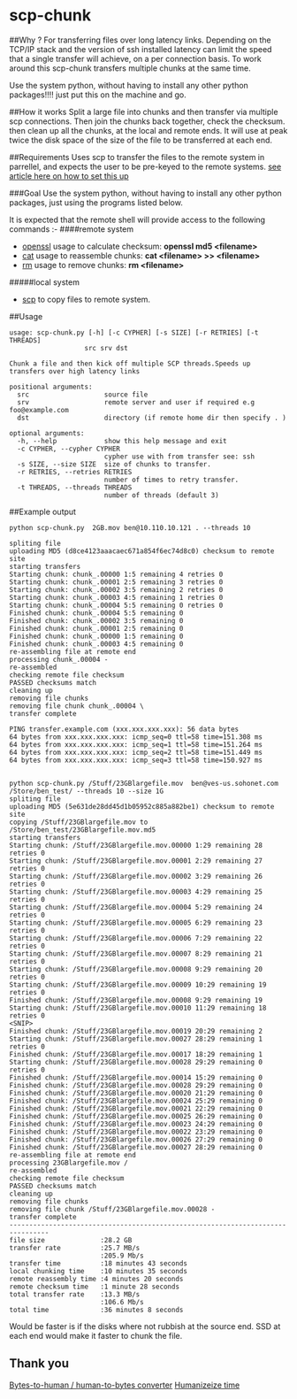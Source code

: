 scp-chunk
===================
##Why ?
For transferring files over long latency links. Depending on the TCP/IP stack and the version of ssh installed latency can limit the speed that a single transfer will achieve, on a per connection basis. To work around this scp-chunk transfers multiple chunks at the same time.

Use the system python, without having to install any other python packages!!!! just put this on the machine and go.


##How it works
Split a large file into chunks and then transfer via multiple scp connections.
Then join the chunks back together, check the checksum.
then clean up all the chunks, at the local and remote ends.
It will use at peak twice the disk space of the size of the file to be transferred at each end.

##Requirements
Uses scp to transfer the files to the remote system in parrellel, and expects the user to be pre-keyed to the remote systems.
[see article here on how to set this up]( http://hocuspokus.net/2008/01/ssh-shared-key-setup-ssh-logins-without-passwords/)

###Goal
Use the system python, without having to install any other python packages, just using the programs listed below. 

It is expected that the remote shell will provide access to the following commands :-
####remote system
* [openssl](http://unixhelp.ed.ac.uk/CGI/man-cgi?openssl) usage to calculate checksum: **openssl md5 \<filename>**
* [cat](http://unixhelp.ed.ac.uk/CGI/man-cgi?cat) usage to reassemble chunks: **cat \<filename> >> \<filename>**
* [rm](http://unixhelp.ed.ac.uk/CGI/man-cgi?rm) usage to remove chunks: **rm \<filename>**

#####local system
* [scp](http://unixhelp.ed.ac.uk/CGI/man-cgi?scp) to copy files to remote system.

##Usage


    usage: scp-chunk.py [-h] [-c CYPHER] [-s SIZE] [-r RETRIES] [-t THREADS]  
                       src srv dst  

    Chunk a file and then kick off multiple SCP threads.Speeds up transfers over high latency links  

    positional arguments:
      src                   source file  
      srv                   remote server and user if required e.g foo@example.com
      dst                   directory (if remote home dir then specify . )

    optional arguments:
      -h, --help            show this help message and exit
      -c CYPHER, --cypher CYPHER
                            cypher use with from transfer see: ssh
      -s SIZE, --size SIZE  size of chunks to transfer.
      -r RETRIES, --retries RETRIES
                            number of times to retry transfer.
      -t THREADS, --threads THREADS
                            number of threads (default 3)

##Example output

    python scp-chunk.py  2GB.mov ben@10.110.10.121 . --threads 10

    spliting file
    uploading MD5 (d8ce4123aaacaec671a854f6ec74d8c0) checksum to remote site
    starting transfers
    Starting chunk: chunk_.00000 1:5 remaining 4 retries 0
    Starting chunk: chunk_.00001 2:5 remaining 3 retries 0
    Starting chunk: chunk_.00002 3:5 remaining 2 retries 0
    Starting chunk: chunk_.00003 4:5 remaining 1 retries 0
    Starting chunk: chunk_.00004 5:5 remaining 0 retries 0
    Finished chunk: chunk_.00004 5:5 remaining 0
    Finished chunk: chunk_.00002 3:5 remaining 0
    Finished chunk: chunk_.00001 2:5 remaining 0
    Finished chunk: chunk_.00000 1:5 remaining 0
    Finished chunk: chunk_.00003 4:5 remaining 0
    re-assembling file at remote end
    processing chunk_.00004 -
    re-assembled
    checking remote file checksum
    PASSED checksums match
    cleaning up
    removing file chunks
    removing file chunk chunk_.00004 \
    transfer complete

    PING transfer.example.com (xxx.xxx.xxx.xxx): 56 data bytes
    64 bytes from xxx.xxx.xxx.xxx: icmp_seq=0 ttl=58 time=151.308 ms
    64 bytes from xxx.xxx.xxx.xxx: icmp_seq=1 ttl=58 time=151.264 ms
    64 bytes from xxx.xxx.xxx.xxx: icmp_seq=2 ttl=58 time=151.449 ms
    64 bytes from xxx.xxx.xxx.xxx: icmp_seq=3 ttl=58 time=150.927 ms


    python scp-chunk.py /Stuff/23GBlargefile.mov  ben@ves-us.sohonet.com /Store/ben_test/ --threads 10 --size 1G
    spliting file
    uploading MD5 (5e631de28dd45d1b05952c885a882be1) checksum to remote site
    copying /Stuff/23GBlargefile.mov to /Store/ben_test/23GBlargefile.mov.md5
    starting transfers
    Starting chunk: /Stuff/23GBlargefile.mov.00000 1:29 remaining 28 retries 0
    Starting chunk: /Stuff/23GBlargefile.mov.00001 2:29 remaining 27 retries 0
    Starting chunk: /Stuff/23GBlargefile.mov.00002 3:29 remaining 26 retries 0
    Starting chunk: /Stuff/23GBlargefile.mov.00003 4:29 remaining 25 retries 0
    Starting chunk: /Stuff/23GBlargefile.mov.00004 5:29 remaining 24 retries 0
    Starting chunk: /Stuff/23GBlargefile.mov.00005 6:29 remaining 23 retries 0
    Starting chunk: /Stuff/23GBlargefile.mov.00006 7:29 remaining 22 retries 0
    Starting chunk: /Stuff/23GBlargefile.mov.00007 8:29 remaining 21 retries 0
    Starting chunk: /Stuff/23GBlargefile.mov.00008 9:29 remaining 20 retries 0
    Starting chunk: /Stuff/23GBlargefile.mov.00009 10:29 remaining 19 retries 0
    Finished chunk: /Stuff/23GBlargefile.mov.00008 9:29 remaining 19
    Starting chunk: /Stuff/23GBlargefile.mov.00010 11:29 remaining 18 retries 0
    <SNIP>
    Finished chunk: /Stuff/23GBlargefile.mov.00019 20:29 remaining 2
    Starting chunk: /Stuff/23GBlargefile.mov.00027 28:29 remaining 1 retries 0
    Finished chunk: /Stuff/23GBlargefile.mov.00017 18:29 remaining 1
    Starting chunk: /Stuff/23GBlargefile.mov.00028 29:29 remaining 0 retries 0
    Finished chunk: /Stuff/23GBlargefile.mov.00014 15:29 remaining 0
    Finished chunk: /Stuff/23GBlargefile.mov.00028 29:29 remaining 0
    Finished chunk: /Stuff/23GBlargefile.mov.00020 21:29 remaining 0
    Finished chunk: /Stuff/23GBlargefile.mov.00024 25:29 remaining 0
    Finished chunk: /Stuff/23GBlargefile.mov.00021 22:29 remaining 0
    Finished chunk: /Stuff/23GBlargefile.mov.00025 26:29 remaining 0
    Finished chunk: /Stuff/23GBlargefile.mov.00023 24:29 remaining 0
    Finished chunk: /Stuff/23GBlargefile.mov.00022 23:29 remaining 0
    Finished chunk: /Stuff/23GBlargefile.mov.00026 27:29 remaining 0
    Finished chunk: /Stuff/23GBlargefile.mov.00027 28:29 remaining 0
    re-assembling file at remote end
    processing 23GBlargefile.mov /
    re-assembled
    checking remote file checksum
    PASSED checksums match
    cleaning up
    removing file chunks
    removing file chunk /Stuff/23GBlargefile.mov.00028 -
    transfer complete
    --------------------------------------------------------------------------------
    file size              :28.2 GB
    transfer rate          :25.7 MB/s
                           :205.9 Mb/s
    transfer time          :18 minutes 43 seconds 
    local chunking time    :10 minutes 35 seconds 
    remote reassembly time :4 minutes 20 seconds 
    remote checksum time   :1 minute 28 seconds 
    total transfer rate    :13.3 MB/s
                           :106.6 Mb/s
    total time             :36 minutes 8 seconds
    
Would be faster is if the disks where not rubbish at the source end. SSD at each end would make it faster to chunk the file.

## Thank you
[Bytes-to-human / human-to-bytes converter](http://code.activestate.com/recipes/578019-bytes-to-human-human-to-bytes-converter/)
[Humanizeize time](https://github.com/liudmil-mitev/experiments/blob/master/time/humanize_time.py)
